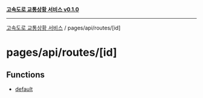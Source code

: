 [**고속도로 교통상황 서비스 v0.1.0**](../../../../README.md)

***

[고속도로 교통상황 서비스](../../../../modules.md) / pages/api/routes/\[id\]

# pages/api/routes/\[id\]

## Functions

- [default](functions/default.md)
